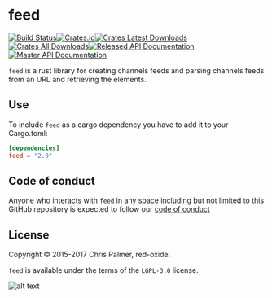# feed

[![Build Status](https://img.shields.io/travis/red-oxide/feed.svg?style=flat-square)](https://travis-ci.org/red-oxide/feed)[![Crates.io](https://img.shields.io/crates/v/feed.svg?style=flat-square)](https://crates.io/crates/feed)[![Crates Latest Downloads](https://img.shields.io/crates/dv/feed.svg?style=flat-square)](https://crates.io/crates/feed)[![Crates All Downloads](https://img.shields.io/crates/d/feed.svg?style=flat-square)](https://crates.io/crates/feed)[![Released API Documentation](https://img.shields.io/badge/doc-released-b7410e.svg?style=flat-square)](https://docs.rs/feed/)[![Master API Documentation](https://img.shields.io/badge/doc-master-b7410e.svg?style=flat-square)](http://red-oxide.github.io/feed)



`feed` is a rust library for creating channels feeds and parsing channels feeds from an URL and retrieving the elements.


## Use

To include `feed` as a cargo dependency you have to add it to your Cargo.toml:
```Toml
[dependencies]
feed = "2.0"
```


## Code of conduct

Anyone who interacts with `feed` in any space including but not limited to
this GitHub repository is expected to follow our [code of conduct](https://github.com/red-oxide/org/blob/master/CODE_OF_CONDUCT.md)

## License

Copyright © 2015-2017 Chris Palmer, red-oxide.

`feed` is available under the terms of the `LGPL-3.0` license.

![alt text](https://github.com/red-oxide/org/raw/master/LGPLv3.svg.png "LGPLv3")
